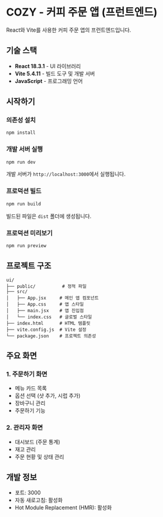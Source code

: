 # COZY - 커피 주문 앱 (프런트엔드)

React와 Vite를 사용한 커피 주문 앱의 프런트엔드입니다.

## 기술 스택

- **React 18.3.1** - UI 라이브러리
- **Vite 5.4.11** - 빌드 도구 및 개발 서버
- **JavaScript** - 프로그래밍 언어

## 시작하기

### 의존성 설치

```bash
npm install
```

### 개발 서버 실행

```bash
npm run dev
```

개발 서버가 `http://localhost:3000`에서 실행됩니다.

### 프로덕션 빌드

```bash
npm run build
```

빌드된 파일은 `dist` 폴더에 생성됩니다.

### 프로덕션 미리보기

```bash
npm run preview
```

## 프로젝트 구조

```
ui/
├── public/          # 정적 파일
├── src/
│   ├── App.jsx     # 메인 앱 컴포넌트
│   ├── App.css     # 앱 스타일
│   ├── main.jsx    # 앱 진입점
│   └── index.css   # 글로벌 스타일
├── index.html      # HTML 템플릿
├── vite.config.js  # Vite 설정
└── package.json    # 프로젝트 의존성
```

## 주요 화면

### 1. 주문하기 화면
- 메뉴 카드 목록
- 옵션 선택 (샷 추가, 시럽 추가)
- 장바구니 관리
- 주문하기 기능

### 2. 관리자 화면
- 대시보드 (주문 통계)
- 재고 관리
- 주문 현황 및 상태 관리

## 개발 정보

- 포트: 3000
- 자동 새로고침: 활성화
- Hot Module Replacement (HMR): 활성화
